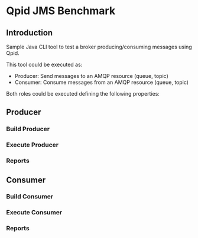 # Qpid JMS Benchmark

## Introduction

Sample Java CLI tool to test a broker producing/consuming messages using Qpid.

This tool could be executed as:

* Producer: Send messages to an AMQP resource (queue, topic)
* Consumer: Consume messages from an AMQP resource (queue, topic)

Both roles could be executed defining the following properties:

## Producer

### Build Producer


### Execute Producer

### Reports

## Consumer

### Build Consumer

### Execute Consumer

### Reports
